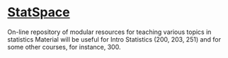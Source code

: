 # [StatSpace](https://statspace.elearning.ubc.ca/)
On-line repository of modular resources for teaching various topics in statistics
Material will be useful for Intro Statistics (200, 203, 251) and for some other courses, for instance, 300.
